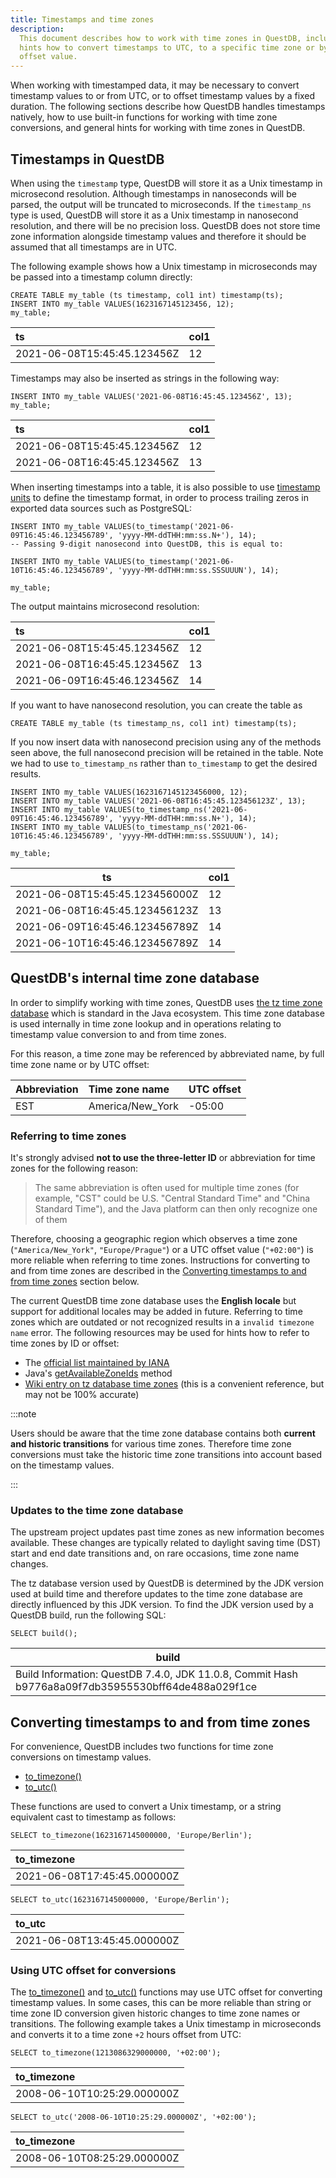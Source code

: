 ```yaml
---
title: Timestamps and time zones
description:
  This document describes how to work with time zones in QuestDB, including
  hints how to convert timestamps to UTC, to a specific time zone or by a UTC
  offset value.
---
```


When working with timestamped data, it may be necessary to convert timestamp
values to or from UTC, or to offset timestamp values by a fixed duration. The
following sections describe how QuestDB handles timestamps natively, how to use
built-in functions for working with time zone conversions, and general hints for
working with time zones in QuestDB.

## Timestamps in QuestDB

When using the `timestamp` type, QuestDB will store it as a Unix timestamp in microsecond resolution. Although timestamps in nanoseconds will be parsed, the output will be truncated to microseconds. If the `timestamp_ns` type is used, QuestDB
will store it as a Unix timestamp in nanosecond resolution, and there will be no precision loss. QuestDB does not store time zone information
alongside timestamp values and therefore it should be assumed that all
timestamps are in UTC.

The following example shows how a Unix timestamp in microseconds may be passed
into a timestamp column directly:

```questdb-sql
CREATE TABLE my_table (ts timestamp, col1 int) timestamp(ts);
INSERT INTO my_table VALUES(1623167145123456, 12);
my_table;
```

| ts                          | col1 |
| :-------------------------- | :--- |
| 2021-06-08T15:45:45.123456Z | 12   |

Timestamps may also be inserted as strings in the following way:

```questdb-sql
INSERT INTO my_table VALUES('2021-06-08T16:45:45.123456Z', 13);
my_table;
```

| ts                          | col1 |
| :-------------------------- | :--- |
| 2021-06-08T15:45:45.123456Z | 12   |
| 2021-06-08T16:45:45.123456Z | 13   |

When inserting timestamps into a table, it is also possible to use
[timestamp units](/docs/reference/function/date-time/#timestamp-format)
to define the timestamp format, in order to process trailing zeros in exported
data sources such as PostgreSQL:

```questdb-sql
INSERT INTO my_table VALUES(to_timestamp('2021-06-09T16:45:46.123456789', 'yyyy-MM-ddTHH:mm:ss.N+'), 14);
-- Passing 9-digit nanosecond into QuestDB, this is equal to:

INSERT INTO my_table VALUES(to_timestamp('2021-06-10T16:45:46.123456789', 'yyyy-MM-ddTHH:mm:ss.SSSUUUN'), 14);

my_table;
```

The output maintains microsecond resolution:

| ts                          | col1 |
| :-------------------------- | :--- |
| 2021-06-08T15:45:45.123456Z | 12   |
| 2021-06-08T16:45:45.123456Z | 13   |
| 2021-06-09T16:45:46.123456Z | 14   |

If you want to have nanosecond resolution, you can create the table as

```questdb-sql
CREATE TABLE my_table (ts timestamp_ns, col1 int) timestamp(ts);
```

If you now insert data with nanosecond precision using any of the methods
seen above, the full nanosecond precision will be retained in the table. Note
we had to use `to_timestamp_ns` rather than `to_timestamp` to get the desired
results.

```questdb-sql
INSERT INTO my_table VALUES(1623167145123456000, 12);
INSERT INTO my_table VALUES('2021-06-08T16:45:45.123456123Z', 13);
INSERT INTO my_table VALUES(to_timestamp_ns('2021-06-09T16:45:46.123456789', 'yyyy-MM-ddTHH:mm:ss.N+'), 14);
INSERT INTO my_table VALUES(to_timestamp_ns('2021-06-10T16:45:46.123456789', 'yyyy-MM-ddTHH:mm:ss.SSSUUUN'), 14);

my_table;
```

| ts                             | col1 |
| ------------------------------ | ---- |
| 2021-06-08T15:45:45.123456000Z | 12   |
| 2021-06-08T16:45:45.123456123Z | 13   |
| 2021-06-09T16:45:46.123456789Z | 14   |
| 2021-06-10T16:45:46.123456789Z | 14   |


## QuestDB's internal time zone database

In order to simplify working with time zones, QuestDB uses
[the tz time zone database](https://en.wikipedia.org/wiki/Tz_database) which is
standard in the Java ecosystem. This time zone database is used internally in
time zone lookup and in operations relating to timestamp value conversion to and
from time zones.

For this reason, a time zone may be referenced by abbreviated name, by full time
zone name or by UTC offset:

| Abbreviation | Time zone name   | UTC offset |
| :----------- | :--------------- | :--------- |
| EST          | America/New_York | -05:00     |

### Referring to time zones

It's strongly advised **not to use the three-letter ID** or abbreviation for
time zones for the following reason:

> The same abbreviation is often used for multiple time zones (for example,
> "CST" could be U.S. "Central Standard Time" and "China Standard Time"), and
> the Java platform can then only recognize one of them

Therefore, choosing a geographic region which observes a time zone
(`"America/New_York"`, `"Europe/Prague"`) or a UTC offset value (`"+02:00"`) is
more reliable when referring to time zones. Instructions for converting to and
from time zones are described in the
[Converting timestamps to and from time zones](#converting-timestamps-to-and-from-time-zones)
section below.

The current QuestDB time zone database uses the **English locale** but support
for additional locales may be added in future. Referring to time zones which are
outdated or not recognized results in a `invalid timezone name` error. The
following resources may be used for hints how to refer to time zones by ID or
offset:

- The [official list maintained by IANA](https://www.iana.org/time-zones)
- Java's
  [getAvailableZoneIds](https://docs.oracle.com/javase/8/docs/api/java/time/ZoneId.html#getAvailableZoneIds--)
  method
- [Wiki entry on tz database time zones](https://en.wikipedia.org/wiki/List_of_tz_database_time_zones)
  (this is a convenient reference, but may not be 100% accurate)

:::note

Users should be aware that the time zone database contains both **current and
historic transitions** for various time zones. Therefore time zone conversions
must take the historic time zone transitions into account based on the timestamp
values.

:::

### Updates to the time zone database

The upstream project updates past time zones as new information becomes
available. These changes are typically related to daylight saving time (DST)
start and end date transitions and, on rare occasions, time zone name changes.

The tz database version used by QuestDB is determined by the JDK version used at
build time and therefore updates to the time zone database are directly
influenced by this JDK version. To find the JDK version used by a QuestDB build,
run the following SQL:

```questdb-sql title="Get JDK Version" demo
SELECT build();
```

| build                                                                                              |
| -------------------------------------------------------------------------------------------------- |
| Build Information: QuestDB 7.4.0, JDK 11.0.8, Commit Hash b9776a8a09f7db35955530bff64de488a029f1ce |

## Converting timestamps to and from time zones

For convenience, QuestDB includes two functions for time zone conversions on
timestamp values.

- [to_timezone()](/docs/reference/function/date-time/#to_timezone)
- [to_utc()](/docs/reference/function/date-time/#to_utc)

These functions are used to convert a Unix timestamp, or a string equivalent
cast to timestamp as follows:

```questdb-sql title="to_timezone" demo
SELECT to_timezone(1623167145000000, 'Europe/Berlin');
```

| to_timezone                 |
| :-------------------------- |
| 2021-06-08T17:45:45.000000Z |

```questdb-sql title="to_utc" demo
SELECT to_utc(1623167145000000, 'Europe/Berlin');
```

| to_utc                      |
| :-------------------------- |
| 2021-06-08T13:45:45.000000Z |

### Using UTC offset for conversions

The [to_timezone()](/docs/reference/function/date-time/#to_timezone) and
[to_utc()](/docs/reference/function/date-time/#to_utc) functions may use UTC
offset for converting timestamp values. In some cases, this can be more reliable
than string or time zone ID conversion given historic changes to time zone names
or transitions. The following example takes a Unix timestamp in microseconds and
converts it to a time zone `+2` hours offset from UTC:

```questdb-sql title="to_timezone with Offset" demo
SELECT to_timezone(1213086329000000, '+02:00');
```

| to_timezone                 |
| :-------------------------- |
| 2008-06-10T10:25:29.000000Z |

```questdb-sql title="to_timezone with Offset" demo
SELECT to_utc('2008-06-10T10:25:29.000000Z', '+02:00');
```

| to_timezone                 |
| :-------------------------- |
| 2008-06-10T08:25:29.000000Z |
